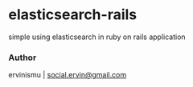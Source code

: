 # elasticsearch-rails
simple using elasticsearch in ruby on rails application

### Author
ervinismu | social.ervin@gmail.com
